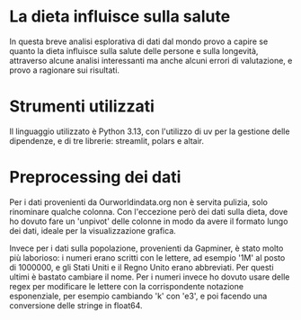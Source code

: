 # La dieta influisce sulla salute

In questa breve analisi esplorativa di dati dal mondo provo a capire se quanto la dieta influisce 
sulla salute delle persone e sulla longevità, attraverso alcune analisi interessanti ma anche alcuni 
errori di valutazione, e provo a ragionare sui risultati.

# Strumenti utilizzati

Il linguaggio utilizzato è Python 3.13, con l'utilizzo di uv per la gestione delle dipendenze,
e di tre librerie: streamlit, polars e altair.

# Preprocessing dei dati

Per i dati provenienti da Ourworldindata.org non è servita pulizia, solo rinominare qualche colonna.
Con l'eccezione però dei dati sulla dieta, dove ho dovuto fare un 'unpivot' delle colonne in modo da avere il formato lungo dei dati, ideale per la visualizzazione grafica.

Invece per i dati sulla popolazione, provenienti da Gapminer, è stato molto più laborioso: i numeri erano scritti con le lettere, ad esempio '1M' al posto di 1000000, e gli Stati Uniti e il Regno Unito erano abbreviati. Per questi ultimi è bastato cambiare il nome. Per i numeri invece ho dovuto usare delle regex per modificare le lettere con la corrispondente notazione esponenziale, per esempio cambiando 'k' con 'e3', e poi facendo una conversione delle stringe in float64.